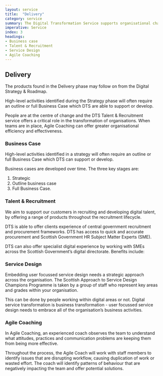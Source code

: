 ```yaml
---
layout: service
title:  "Delivery"
category: service
summary: The Digital Transformation Service supports organisational change
imperative: Service
index: 3
headings:
- Business case
- Talent & Recruitment
- Service Design
- Agile Coaching
---
```


## Delivery
The products found in the Delivery phase may follow on from the Digital Strategy & Roadmap.

High-level activities identified during the Strategy phase will often require an outline or full Business Case which DTS are able to support or develop.

People are at the centre of change and the DTS Talent & Recruitment service offers a critical role in the transformation of organisations. When teams are in place, Agile Coaching can offer greater organisational efficiency and effectiveness.

### Business Case

High-level activities identified in a strategy will often require an outline or full Business Case which DTS can support or develop.

Business cases are developed over time. The three key stages are:
 1) Strategic
 2) Outline business case
 3) Full Business Case.


### Talent & Recruitment

We aim to support our customers in recruiting and developing digital talent, by offering a range of products throughout the recruitment lifecycle.

DTS is able to offer clients experience of central government recruitment and procurement frameworks. DTS has access to quick and accurate procurement and Scottish Government HR Subject Matter Experts (SME).

DTS can also offer specialist digital experience by working with SMEs  across the Scottish Government’s digital directorate. Benefits include:

### Service Design

Embedding user focussed service design needs a strategic approach across the organisation. The Scottish Approach to Service Design Champions Programme is taken by a group of staff who represent key areas and grades within your organisation.

This can be done by people working within digital areas or not. Digital service transformation is business transformation - user focussed service design needs to embrace all of the organisation’s business activities.

### Agile Coaching

In Agile Coaching,  an experienced coach observes the team to understand what attitudes, practices and communication problems are keeping them from being more effective.

Throughout the process, the Agile Coach will work with staff members to identify issues that are disrupting workflow, causing duplication of work or wasted effort.  The coach will identify patterns of behaviour that are negatively impacting the team and offer potential solutions.
